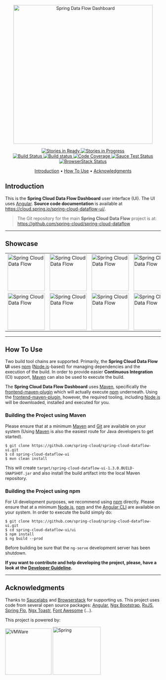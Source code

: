 ﻿
<p align="center">
  <a href="https://cloud.spring.io/spring-cloud-dataflow/">
    <img alt="Spring Data Flow Dashboard" title="Spring Data Flow Dashboard" src="https://i.imgur.com/ZfEGBE4.png" width="450">
  </a>
</p>

<p align="center">
  <a href="https://waffle.io/spring-cloud/spring-cloud-dataflow-ui">
    <img src="https://badge.waffle.io/spring-cloud/spring-cloud-dataflow-ui.svg?label=ready&title=Ready"
         alt="Stories in Ready">
  </a>
  <a href="https://waffle.io/spring-cloud/spring-cloud-dataflow-ui">
    <img src="https://badge.waffle.io/spring-cloud/spring-cloud-dataflow-ui.svg?label=In%20Progress&title=In%20Progress"
         alt="Stories in Progress">
  </a>
  <br />
  <a href="https://travis-ci.org/spring-cloud/spring-cloud-dataflow-ui">
    <img src="https://travis-ci.org/spring-cloud/spring-cloud-dataflow-ui.png?branch=master"
         alt="Build Status">
  </a>
  <a href="https://ci.appveyor.com/project/ghillert/spring-cloud-dataflow-ui/branch/master">
    <img src="https://ci.appveyor.com/api/projects/status/7pqco2aqjyaphp36/branch/master?svg=true"
         alt="Build status">
  </a>
  <a href="https://codecov.io/gh/spring-cloud/spring-cloud-dataflow-ui/branch/master">
    <img src="https://codecov.io/gh/spring-cloud/spring-cloud-dataflow-ui/branch/master/graph/badge.svg"
         alt="Code Coverage">
  </a>
  <a href="https://saucelabs.com/u/ghillert">
    <img src="https://saucelabs.com/buildstatus/ghillert"
         alt="Sauce Test Status">
  </a>
  <a href="https://www.browserstack.com/automate/public-build/T3pKbzdQK2RpVnkxZ2ZwN2tjeGFUSzdOQUJ2cG1GSDBYSlRvT00zZWV1bz0tLVpuMXk0eTJmN01ienhnbkNPbXJTanc9PQ==--b187f26b476b4d3f262b837e13f4be593c41e44c">
    <img src="https://www.browserstack.com/automate/badge.svg?badge_key=T3pKbzdQK2RpVnkxZ2ZwN2tjeGFUSzdOQUJ2cG1GSDBYSlRvT00zZWV1bz0tLVpuMXk0eTJmN01ienhnbkNPbXJTanc9PQ==--b187f26b476b4d3f262b837e13f4be593c41e44c"
         alt="BrowserStack Status">
  </a>
</p>

<p align="center">
  <a href="#introduction">Introduction</a> •
  <a href="#how-to-use">How To Use</a> •
  <a href="#acknowledgments">Acknowledgments</a>
</p>

## Introduction

This is the **Spring Cloud Data Flow Dashboard** user interface (UI). The UI uses [Angular][]. **Source code documentation** is available at https://cloud.spring.io/spring-cloud-dataflow-ui/.

> The Git repository for the main **Spring Cloud Data Flow** project is at: https://github.com/spring-cloud/spring-cloud-dataflow

---

## Showcase

<center>
  <table>
    <tr>
      <td><a href="https://raw.githubusercontent.com/spring-cloud/spring-cloud-dataflow/master/spring-cloud-dataflow-docs/src/main/asciidoc/images/dataflow-available-apps-list.png"><img width="120" alt="Spring Cloud Data Flow" src="https://raw.githubusercontent.com/spring-cloud/spring-cloud-dataflow/master/spring-cloud-dataflow-docs/src/main/asciidoc/images/dataflow-available-apps-list.png"></a></td>
      <td><a href="https://raw.githubusercontent.com/spring-cloud/spring-cloud-dataflow/master/spring-cloud-dataflow-docs/src/main/asciidoc/images/dataflow-bulk-import-applications.png"><img width="120" alt="Spring Cloud Data Flow" src="https://raw.githubusercontent.com/spring-cloud/spring-cloud-dataflow/master/spring-cloud-dataflow-docs/src/main/asciidoc/images/dataflow-bulk-import-applications.png"></a></td>
      <td><a href="https://raw.githubusercontent.com/spring-cloud/spring-cloud-dataflow/master/spring-cloud-dataflow-docs/src/main/asciidoc/images/dataflow-streams-list-definitions.png"><img width="120" alt="Spring Cloud Data Flow" src="https://raw.githubusercontent.com/spring-cloud/spring-cloud-dataflow/master/spring-cloud-dataflow-docs/src/main/asciidoc/images/dataflow-streams-list-definitions.png"></a></td>
      <td><a href="https://raw.githubusercontent.com/spring-cloud/spring-cloud-dataflow/master/spring-cloud-dataflow-docs/src/main/asciidoc/images/dataflow-flo-create-stream.png"><img width="120" alt="Spring Cloud Data Flow" src="https://raw.githubusercontent.com/spring-cloud/spring-cloud-dataflow/master/spring-cloud-dataflow-docs/src/main/asciidoc/images/dataflow-flo-create-stream.png"></a></td>
    </tr>
    <tr>
      <td><a href="https://raw.githubusercontent.com/spring-cloud/spring-cloud-dataflow/master/spring-cloud-dataflow-docs/src/main/asciidoc/images/dataflow-stream-deploy-builder.png"><img width="120" alt="Spring Cloud Data Flow" src="https://raw.githubusercontent.com/spring-cloud/spring-cloud-dataflow/master/spring-cloud-dataflow-docs/src/main/asciidoc/images/dataflow-stream-deploy-builder.png"></a></td>
      <td><a href="https://raw.githubusercontent.com/spring-cloud/spring-cloud-dataflow/master/spring-cloud-dataflow-docs/src/main/asciidoc/images/dataflow-task-apps-list.png"><img width="120" alt="Spring Cloud Data Flow" src="https://raw.githubusercontent.com/spring-cloud/spring-cloud-dataflow/master/spring-cloud-dataflow-docs/src/main/asciidoc/images/dataflow-task-apps-list.png"></a></td>
      <td><a href="https://raw.githubusercontent.com/spring-cloud/spring-cloud-dataflow/master/spring-cloud-dataflow-docs/src/main/asciidoc/images/dataflow-ctr-flo-tab.png"><img width="120" alt="Spring Cloud Data Flow" src="https://raw.githubusercontent.com/spring-cloud/spring-cloud-dataflow/master/spring-cloud-dataflow-docs/src/main/asciidoc/images/dataflow-ctr-flo-tab.png"></a></td>
      <td><a href="https://raw.githubusercontent.com/spring-cloud/spring-cloud-dataflow/master/spring-cloud-dataflow-docs/src/main/asciidoc/images/dataflow-jobs-job-execution-details.png"><img width="120" alt="Spring Cloud Data Flow" src="https://raw.githubusercontent.com/spring-cloud/spring-cloud-dataflow/master/spring-cloud-dataflow-docs/src/main/asciidoc/images/dataflow-jobs-job-execution-details.png"></a></td>
    </tr>
  </table>
</center>

---

## How To Use

Two build tool chains are supported. Primarily, the **Spring Cloud Data Flow UI** uses [npm][] ([Node.js][]-based) for managing dependencies and the execution of the build. In order to provide easier **Continuous Integration** (CI) support, [Maven][] can also be used to execute the build.

The **Spring Cloud Data Flow Dashboard** uses [Maven][], specifically the [frontend-maven-plugin][] which will actually execute [npm][] underneath. Using the [frontend-maven-plugin][], however, the required tooling, including [Node.js][] will be downloaded, installed and executed for you.

### Building the Project using Maven

Please ensure that at a minimum [Maven][] and [Git][] are available on your system (Using [Maven][] is also the easiest route for Java developers to get started).

	$ git clone https://github.com/spring-cloud/spring-cloud-dataflow-ui.git
	$ cd spring-cloud-dataflow-ui
	$ mvn clean install

This will create `target/spring-cloud-dataflow-ui-1.3.0.BUILD-SNAPSHOT.jar` and also install the build artifact into the local Maven repository.

### Building the Project using npm

For UI development purposes, we recommend using [npm][] directly. Please ensure that at a minimum [Node.js][], [npm][] and the [Angular CLI][] are available on your system. In order to execute the build simply do:

	$ git clone https://github.com/spring-cloud/spring-cloud-dataflow-ui.git
	$ cd spring-cloud-dataflow-ui/ui
	$ npm install
	$ ng build --prod

Before building be sure that the `ng-serve` development server has been shutdown.<br >

**If you want to contribute and help developing the project, please, have a look at the [Developer Guideline](https://github.com/spring-cloud/spring-cloud-dataflow-ui/blob/master/README_DEV.md).**

---

## Acknowledgments

Thanks to [Saucelabs](https://saucelabs.com/) and [Browserstack](https://www.browserstack.com/) for supporting us.
This project uses code from several open source packages:
[Angular](https://angular.io),
[Ngx Bootstrap](https://valor-software.com/),
[RxJS](https://github.com/ReactiveX/rxjs),
[Spring Flo](https://github.com/spring-projects/spring-flo),
[Ngx Toastr](https://github.com/scttcper/ngx-toastr),
[Font Awesome](https://fontawesome.com/v4.7.0/icons/) (...).

This project is powered by:

<a href="https://www.vmware.com/"><img alt="VMWare" width="150" title="VMWare" src="https://i.imgur.com/xlFSgTU.png"></a> <a href="https://spring.io/"><img alt="Spring" title="Spring" src="https://i.imgur.com/az8Xady.png" width="155"></a>

[Angular]: https://angular.io/
[Angular CLI]: https://cli.angular.io/
[frontend-maven-plugin]: https://github.com/eirslett/frontend-maven-plugin
[Git]: https://git-scm.com/
[Maven]: https://maven.apache.org/
[Node.js]: https://nodejs.org/
[npm]: https://www.npmjs.com/
[Protractor]: https://github.com/angular/protractor
